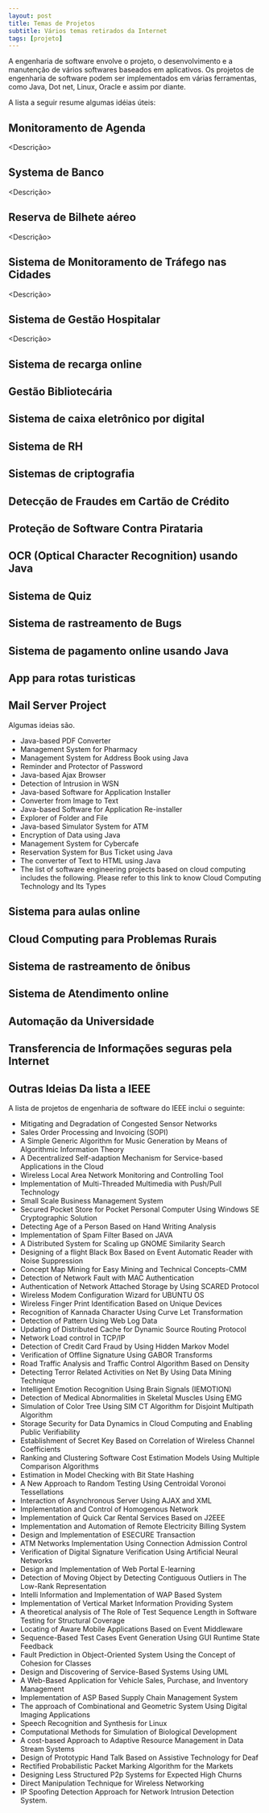 ```yaml
---
layout: post
title: Temas de Projetos
subtitle: Vários temas retirados da Internet
tags: [projeto]
---
```


A engenharia de software envolve o projeto, o desenvolvimento e a manutenção de vários softwares baseados em aplicativos. Os projetos de engenharia de software podem ser implementados em várias ferramentas, como Java, Dot net, Linux, Oracle e assim por diante.

A lista a seguir resume algumas idéias úteis:

## Monitoramento de Agenda

<Descrição>

## Systema de Banco

<Descrição>

## Reserva de Bilhete aéreo

<Descrição>
 
## Sistema de Monitoramento de Tráfego nas Cidades

<Descrição>

## Sistema de Gestão Hospitalar

<Descrição>

## Sistema de recarga online

## Gestão Bibliotecária

## Sistema de caixa eletrônico por digital

## Sistema de RH

## Sistemas de criptografia

## Detecção de Fraudes em Cartão de Crédito

## Proteção de Software Contra Pirataria

## OCR (Optical Character Recognition) usando Java


## Sistema de Quiz


## Sistema de rastreamento de Bugs


## Sistema de pagamento online usando Java


## App para rotas turisticas


## Mail Server Project

Algumas ideias são.

- Java-based PDF Converter
- Management System for Pharmacy
- Management System for Address Book using Java
- Reminder and Protector of Password
- Java-based Ajax Browser
- Detection of Intrusion in WSN
- Java-based Software for Application Installer
- Converter from Image to Text
- Java-based Software for Application Re-installer
- Explorer of Folder and File
- Java-based Simulator System for ATM
- Encryption of Data using Java
- Management System for Cybercafe
- Reservation System for Bus Ticket using Java
- The converter of Text to HTML using Java
- The list of software engineering projects based on cloud computing includes the following. Please refer to this link to know Cloud Computing Technology and Its Types

## Sistema para aulas online


## Cloud Computing para Problemas Rurais


## Sistema de rastreamento de ônibus


## Sistema de Atendimento online


## Automação da Universidade


## Transferencia de Informações seguras pela Internet


## Outras Ideias Da lista a IEEE

A lista de projetos de engenharia de software do IEEE inclui o seguinte:

- Mitigating and Degradation of Congested Sensor Networks
- Sales Order Processing and Invoicing (SOPI)
- A Simple Generic Algorithm for Music Generation by Means of Algorithmic Information Theory
- A Decentralized Self-adaption Mechanism for Service-based Applications in the Cloud
- Wireless Local Area Network Monitoring and Controlling Tool
- Implementation of Multi-Threaded Multimedia with Push/Pull Technology
- Small Scale Business Management System
- Secured Pocket Store for Pocket Personal Computer Using Windows SE Cryptographic Solution
- Detecting Age of a Person Based on Hand Writing Analysis
- Implementation of Spam Filter Based on JAVA
- A Distributed System for Scaling up GNOME Similarity Search
- Designing of a flight Black Box Based on Event Automatic Reader with Noise Suppression
- Concept Map Mining for Easy Mining and Technical Concepts-CMM
- Detection of Network Fault with MAC Authentication
- Authentication of Network Attached Storage by Using SCARED Protocol
- Wireless Modem Configuration Wizard for UBUNTU OS
- Wireless Finger Print Identification Based on Unique Devices
- Recognition of Kannada Character Using Curve Let Transformation
- Detection of Pattern Using Web Log Data
- Updating of Distributed Cache for Dynamic Source Routing Protocol
- Network Load control in TCP/IP
- Detection of Credit Card Fraud by Using Hidden Markov Model
- Verification of Offline Signature Using GABOR Transforms
- Road Traffic Analysis and Traffic Control Algorithm Based on Density
- Detecting Terror Related Activities on Net By Using Data Mining Technique
- Intelligent Emotion Recognition Using Brain Signals (IEMOTION)
- Detection of Medical Abnormalities in Skeletal Muscles Using EMG
- Simulation of Color Tree Using SIM CT Algorithm for Disjoint Multipath Algorithm
- Storage Security for Data Dynamics in Cloud Computing and Enabling Public Verifiability
- Establishment of Secret Key Based on Correlation of Wireless Channel Coefficients
- Ranking and Clustering Software Cost Estimation Models Using Multiple Comparison Algorithms
- Estimation in Model Checking with Bit State Hashing
- A New Approach to Random Testing Using Centroidal Voronoi Tessellations
- Interaction of Asynchronous Server Using AJAX and XML
- Implementation and Control of Homogenous Network
- Implementation of Quick Car Rental Services Based on J2EEE
- Implementation and Automation of Remote Electricity Billing System
- Design and Implementation of ESECURE Transaction
- ATM Networks Implementation Using Connection Admission Control
- Verification of Digital Signature Verification Using Artificial Neural Networks
- Design and Implementation of Web Portal E-learning
- Detection of Moving Object by Detecting Contiguous Outliers in The Low-Rank Representation
- Intelli Information and Implementation of WAP Based System
- Implementation of Vertical Market Information Providing System
- A theoretical analysis of The Role of Test Sequence Length in Software Testing for Structural Coverage
- Locating of Aware Mobile Applications Based on Event Middleware
- Sequence-Based Test Cases Event Generation Using GUI Runtime State Feedback
- Fault Prediction in Object-Oriented System Using the Concept of Cohesion for Classes
- Design and Discovering of Service-Based Systems Using UML
- A Web-Based Application for Vehicle Sales, Purchase, and Inventory Management
- Implementation of ASP Based Supply Chain Management System
- The approach of Combinational and Geometric System Using Digital Imaging Applications
- Speech Recognition and Synthesis for Linux
- Computational Methods for Simulation of Biological Development
- A cost-based Approach to Adaptive Resource Management in Data Stream Systems
- Design of Prototypic Hand Talk Based on Assistive Technology for Deaf
- Rectified Probabilistic Packet Marking Algorithm for the Markets
- Designing Less Structured P2p Systems for Expected High Churns
- Direct Manipulation Technique for Wireless Networking
- IP Spoofing Detection Approach for Network Intrusion Detection System.